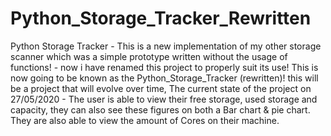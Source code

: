 # Python_Storage_Tracker_Rewritten
Python Storage Tracker - This is a new implementation of my other storage scanner which was a simple prototype written without the usage of functions! - now i have renamed this project to properly suit its use! This is now going to be known as the Python_Storage_Tracker (rewritten)! this will be a project that will evolve over time, The current state of the project on 27/05/2020 - The user is able to view their free storage, used storage and capacity, they can also see these figures on both a Bar chart & pie chart. They are also able to view the amount of Cores on their machine.
